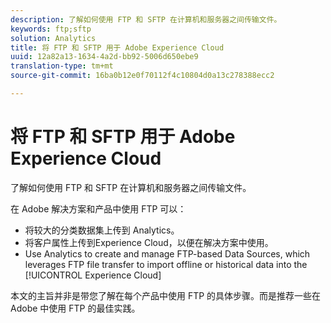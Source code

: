 ```yaml
---
description: 了解如何使用 FTP 和 SFTP 在计算机和服务器之间传输文件。
keywords: ftp;sftp
solution: Analytics
title: 将 FTP 和 SFTP 用于 Adobe Experience Cloud
uuid: 12a82a13-1634-4a2d-bb92-5006d650ebe9
translation-type: tm+mt
source-git-commit: 16ba0b12e0f70112f4c10804d0a13c278388ecc2

---
```



# 将 FTP 和 SFTP 用于 Adobe Experience Cloud

了解如何使用 FTP 和 SFTP 在计算机和服务器之间传输文件。

在 Adobe 解决方案和产品中使用 FTP 可以：

* 将较大的分类数据集上传到 Analytics。
* 将客户属性上传到Experience Cloud，以便在解决方案中使用。
* Use Analytics to create and manage FTP-based Data Sources, which leverages FTP file transfer to import offline or historical data into the [!UICONTROL Experience Cloud]

本文的主旨并非是带您了解在每个产品中使用 FTP 的具体步骤。而是推荐一些在 Adobe 中使用 FTP 的最佳实践。
